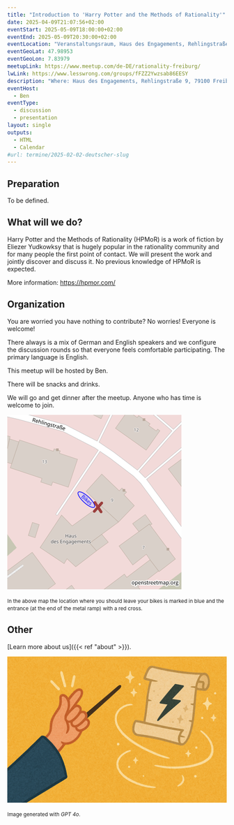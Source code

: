 ```yaml
---
title: "Introduction to 'Harry Potter and the Methods of Rationality'"
date: 2025-04-09T21:07:56+02:00
eventStart: 2025-05-09T18:00:00+02:00
eventEnd: 2025-05-09T20:30:00+02:00
eventLocation: "Veranstaltungsraum, Haus des Engagements, Rehlingstraße 9, 79100 Freiburg"
eventGeoLat: 47.98953
eventGeoLon: 7.83979
meetupLink: https://www.meetup.com/de-DE/rationality-freiburg/
lwLink: https://www.lesswrong.com/groups/fFZZ2Ywzsab86EESY
description: "Where: Haus des Engagements, Rehlingstraße 9, 79100 Freiburg. When: Friday, May 9th 2025 at 18:00 hours CEST."
eventHost:
  - Ben
eventType:
  - discussion
  - presentation
layout: single
outputs:
  - HTML
  - Calendar
#url: termine/2025-02-02-deutscher-slug
---
```


## Preparation

To be defined.


## What will we do?

Harry Potter and the Methods of Rationality (HPMoR) is a work of fiction by
Eliezer Yudkowksy that is hugely popular in the rationality community and for
many people the first point of contact. We will present the work and jointly
discover and discuss it. No previous knowledge of HPMoR is expected.

More information: https://hpmor.com/


## Organization

You are worried you have nothing to contribute? No worries! Everyone is
welcome!

There always is a mix of German and English speakers and we configure the
discussion rounds so that everyone feels comfortable participating. The primary
language is English.

This meetup will be hosted by Ben.

There will be snacks and drinks.

We will go and get dinner after the meetup. Anyone who has time is welcome to
join.

![Location (Veranstaltungsraum, Haus des Engagements)](/images/hde-new-building-2.png)

<small>In the above map the location where you should leave your bikes is marked
in blue and the entrance (at the end of the metal ramp) with a red cross.</small>


## Other

[Learn more about us]({{< ref "about" >}}).

![Magical finger snap](cover.png "Magical finger snap")

<small>Image generated with _GPT 4o_.</small>
